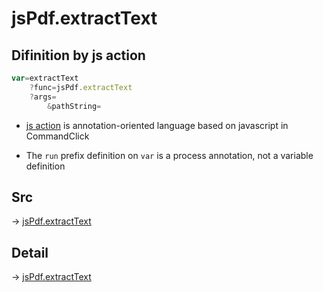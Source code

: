 # jsPdf.extractText

## Difinition by js action

```js.js
var=extractText
	?func=jsPdf.extractText
	?args=
		&pathString=
```

- [js action](#) is annotation-oriented language based on javascript in CommandClick

- The `run` prefix definition on `var` is a process annotation, not a variable definition

## Src

-> [jsPdf.extractText](https://github.com/puutaro/CommandClick/blob/master/app/src/main/java/com/puutaro/commandclick/fragment_lib/terminal_fragment/js_interface/JsPdf.kt#L26)

## Detail

-> [jsPdf.extractText](https://github.com/puutaro/CommandClick/blob/master/md/developer/js_interface/details/JsPdf/extractText.md)
